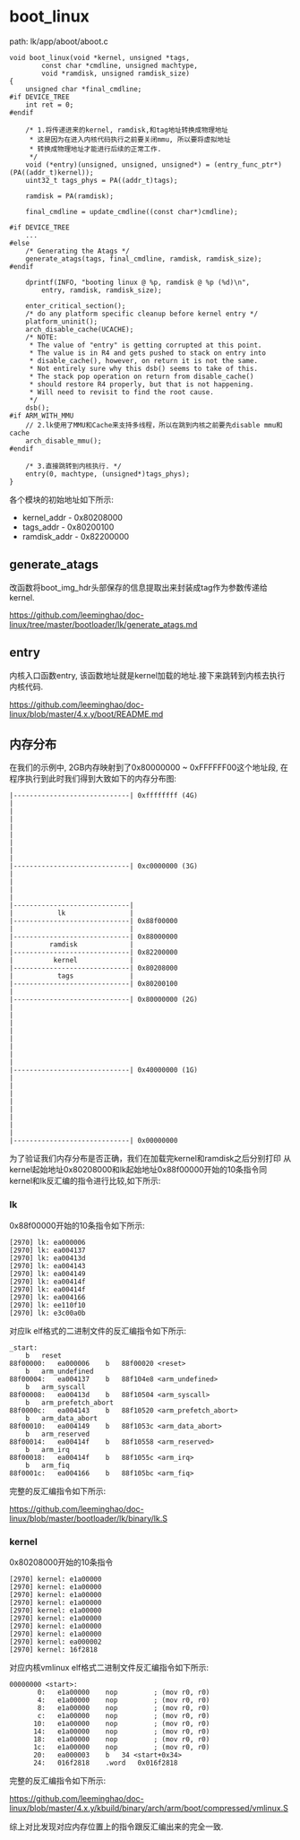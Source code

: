 boot_linux
========================================

path: lk/app/aboot/aboot.c
```
void boot_linux(void *kernel, unsigned *tags,
        const char *cmdline, unsigned machtype,
        void *ramdisk, unsigned ramdisk_size)
{
    unsigned char *final_cmdline;
#if DEVICE_TREE
    int ret = 0;
#endif

    /* 1.将传递进来的kernel, ramdisk,和tag地址转换成物理地址
     * 这是因为在进入内核代码执行之前要关闭mmu, 所以要将虚拟地址
     * 转换成物理地址才能进行后续的正常工作.
     */
    void (*entry)(unsigned, unsigned, unsigned*) = (entry_func_ptr*)(PA((addr_t)kernel));
    uint32_t tags_phys = PA((addr_t)tags);

    ramdisk = PA(ramdisk);

    final_cmdline = update_cmdline((const char*)cmdline);

#if DEVICE_TREE
    ...
#else
    /* Generating the Atags */
    generate_atags(tags, final_cmdline, ramdisk, ramdisk_size);
#endif

    dprintf(INFO, "booting linux @ %p, ramdisk @ %p (%d)\n",
        entry, ramdisk, ramdisk_size);

    enter_critical_section();
    /* do any platform specific cleanup before kernel entry */
    platform_uninit();
    arch_disable_cache(UCACHE);
    /* NOTE:
     * The value of "entry" is getting corrupted at this point.
     * The value is in R4 and gets pushed to stack on entry into
     * disable_cache(), however, on return it is not the same.
     * Not entirely sure why this dsb() seems to take of this.
     * The stack pop operation on return from disable_cache()
     * should restore R4 properly, but that is not happening.
     * Will need to revisit to find the root cause.
     */
    dsb();
#if ARM_WITH_MMU
    // 2.lk使用了MMU和Cache来支持多线程，所以在跳到内核之前要先disable mmu和cache
    arch_disable_mmu();
#endif

    /* 3.直接跳转到内核执行. */
    entry(0, machtype, (unsigned*)tags_phys);
}
```

各个模块的初始地址如下所示:

* kernel_addr - 0x80208000
* tags_addr - 0x80200100
* ramdisk_addr -  0x82200000

generate_atags
----------------------------------------

改函数将boot_img_hdr头部保存的信息提取出来封装成tag作为参数传递给kernel.

https://github.com/leeminghao/doc-linux/tree/master/bootloader/lk/generate_atags.md

entry
----------------------------------------

内核入口函数entry, 该函数地址就是kernel加载的地址.接下来跳转到内核去执行内核代码.

https://github.com/leeminghao/doc-linux/blob/master/4.x.y/boot/README.md

内存分布
----------------------------------------

在我们的示例中, 2GB内存映射到了0x80000000 ~ 0xFFFFFF00这个地址段,
在程序执行到此时我们得到大致如下的内存分布图:

```
|-----------------------------| 0xffffffff (4G)
|
|
|
|
|
|
|
|
|-----------------------------| 0xc0000000 (3G)
|
|
|
|
|-----------------------------|
|           lk                |
|-----------------------------| 0x88f00000
|                             |
|-----------------------------| 0x88000000
|         ramdisk             |
|-----------------------------| 0x82200000
|          kernel             |
|-----------------------------| 0x80208000
|           tags              |
|-----------------------------| 0x80200100
|
|-----------------------------| 0x80000000 (2G)
|
|
|
|
|
|
|
|
|-----------------------------| 0x40000000 (1G)
|
|
|
|
|
|
|
|
|-----------------------------| 0x00000000
```

为了验证我们内存分布是否正确，我们在加载完kernel和ramdisk之后分别打印
从kernel起始地址0x80208000和lk起始地址0x88f00000开始的10条指令同
kernel和lk反汇编的指令进行比较,如下所示:

### lk

0x88f00000开始的10条指令如下所示:

```
[2970] lk: ea000006
[2970] lk: ea004137
[2970] lk: ea00413d
[2970] lk: ea004143
[2970] lk: ea004149
[2970] lk: ea00414f
[2970] lk: ea00414f
[2970] lk: ea004166
[2970] lk: ee110f10
[2970] lk: e3c00a0b
```

对应lk elf格式的二进制文件的反汇编指令如下所示:

```
_start:
	b	reset
88f00000:	ea000006 	b	88f00020 <reset>
	b	arm_undefined
88f00004:	ea004137 	b	88f104e8 <arm_undefined>
	b	arm_syscall
88f00008:	ea00413d 	b	88f10504 <arm_syscall>
	b	arm_prefetch_abort
88f0000c:	ea004143 	b	88f10520 <arm_prefetch_abort>
	b	arm_data_abort
88f00010:	ea004149 	b	88f1053c <arm_data_abort>
	b	arm_reserved
88f00014:	ea00414f 	b	88f10558 <arm_reserved>
	b	arm_irq
88f00018:	ea00414f 	b	88f1055c <arm_irq>
	b	arm_fiq
88f0001c:	ea004166 	b	88f105bc <arm_fiq>
```

完整的反汇编指令如下所示:

https://github.com/leeminghao/doc-linux/blob/master/bootloader/lk/binary/lk.S

### kernel

0x80208000开始的10条指令

```
[2970] kernel: e1a00000
[2970] kernel: e1a00000
[2970] kernel: e1a00000
[2970] kernel: e1a00000
[2970] kernel: e1a00000
[2970] kernel: e1a00000
[2970] kernel: e1a00000
[2970] kernel: e1a00000
[2970] kernel: ea000002
[2970] kernel: 16f2818
```

对应内核vmlinux elf格式二进制文件反汇编指令如下所示:

```
00000000 <start>:
       0:	e1a00000 	nop			; (mov r0, r0)
       4:	e1a00000 	nop			; (mov r0, r0)
       8:	e1a00000 	nop			; (mov r0, r0)
       c:	e1a00000 	nop			; (mov r0, r0)
      10:	e1a00000 	nop			; (mov r0, r0)
      14:	e1a00000 	nop			; (mov r0, r0)
      18:	e1a00000 	nop			; (mov r0, r0)
      1c:	e1a00000 	nop			; (mov r0, r0)
      20:	ea000003 	b	34 <start+0x34>
      24:	016f2818 	.word	0x016f2818
```

完整的反汇编指令如下所示:

https://github.com/leeminghao/doc-linux/blob/master/4.x.y/kbuild/binary/arch/arm/boot/compressed/vmlinux.S

综上对比发现对应内存位置上的指令跟反汇编出来的完全一致.

